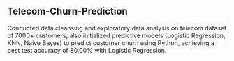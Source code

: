 ## Telecom-Churn-Prediction

Conducted data cleansing and exploratory data analysis on telecom dataset of 7000+ customers, also initialized predictive models (Logistic Regression, KNN, Naive Bayes) to predict customer churn using Python, achieving a best test accuracy of 80.00% with Logistic Regression.
